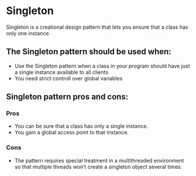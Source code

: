 # Singleton

Singleton is a creational design pattern that lets you ensure that a class has only one instance

## The Singleton pattern should be used when:
-   Use the Singleton pattern when a class in your program should have just a single instance available to all clients
-   You need strict controll over global variables

## Singleton pattern pros and cons:

### Pros
-   You can be sure that a class has only a single instance.
-   You gain a global access point to that instance.

### Cons
-  The pattern requires special treatment in a multithreaded environment so that multiple threads won’t create a singleton object several times.
